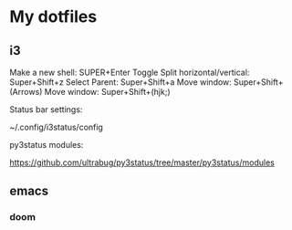 # My dotfiles

## i3

Make a new shell: SUPER+Enter
Toggle Split horizontal/vertical: Super+Shift+z
Select Parent: Super+Shift+a
Move window: Super+Shift+(Arrows)
Move window: Super+Shift+(hjk;)

Status bar settings:

~/.config/i3status/config

py3status modules:

https://github.com/ultrabug/py3status/tree/master/py3status/modules

## emacs

### doom

